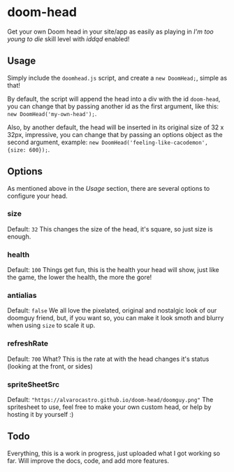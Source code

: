 # doom-head
Get your own Doom head in your site/app as easily as playing in _I'm too young to die_ skill level with _iddqd_ enabled!

## Usage
Simply include the `doomhead.js` script, and create a `new DoomHead;`, simple as that!

By default, the script will append the head into a div with the id `doom-head`, you can change that by passing another id as the first argument, like this: `new DoomHead('my-own-head');`.

Also, by another default, the head will be inserted in its original size of 32 x 32px, impressive, you can change that by passing an options object as the second argument, example: `new DoomHead('feeling-like-cacodemon', {size: 600});`.

## Options
As mentioned above in the *Usage* section, there are several options to configure your head.

### size
Default: `32`
This changes the size of the head, it's square, so just size is enough.

### health
Default: `100`
Things get fun, this is the health your head will show, just like the game, the lower the health, the more the gore!

### antialias
Default: `false`
We all love the pixelated, original and nostalgic look of our doomguy friend, but, if you want so, you can make it look smoth and blurry when using `size` to scale it up.

### refreshRate
Default: `700`
What? This is the rate at with the head changes it's status (looking at the front, or sides)

### spriteSheetSrc
Default: `"https://alvarocastro.github.io/doom-head/doomguy.png"`
The spritesheet to use, feel free to make your own custom head, or help by hosting it by yourself :)

## Todo
Everything, this is a work in progress, just uploaded what I got working so far. Will improve the docs, code, and add more features.
